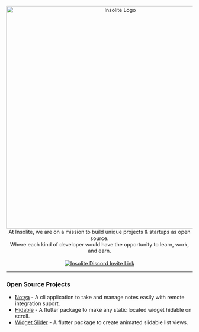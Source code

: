 <p align="center">
 <img width="600" src="https://user-images.githubusercontent.com/59066341/194412864-285cdc51-8ed8-43ce-87c6-64c2c8fd0f82.png" alt="Insolite Logo">
<br>
At Insolite, we are on a mission to build unique projects & startups as open source. <br>
Where each kind of developer would have the opportunity to learn, work, and earn.
  <br> <br>
   <a href="https://discord.gg/CtStkzrHV3">
    <img src="https://img.shields.io/discord/914899238415130714?color=blue&label=Insolite Community&logo=discord" alt="Insolite Discord Invite Link" /> 
   </a>   
</p>

---

### Open Source Projects

- [Notya](https://github.com/insolite-dev/notya) - A cli application to take and manage notes easily with remote integration suport.
- [Hidable](https://github.com/insolite-dev/hidable) - A flutter package to make any static located widget hidable on scroll.
- [Widget Slider](https://github.com/insolite-dev/widget_slider) - A flutter package to create animated slidable list views.
